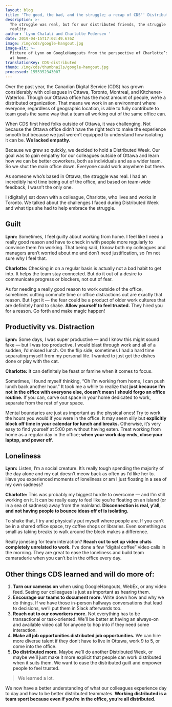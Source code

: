 ```yaml
---
layout: blog
title: 'The good, the bad, and the struggle; a recap of CDS'' Distributed Week'
description: >-
  The struggle was real, but for our distributed friends, the struggle is
  reality.
author: 'Lynn Chalati and Charlotte Pedersen '
date: 2019-04-15T17:02:49.676Z
image: /img/cds/google-hangout.jpg
image-alt: >-
  Picture of Lynn on GoogleHangouts from the perspective of Charlotte’s office
  at home.
translationKey: CDS-distributed
thumb: /img/cds/thumbnails/google-hangout.jpg
processed: 1555352343007
---
```

Over the past year, the Canadian Digital Service (CDS) has grown considerably with colleagues in Ottawa, Toronto, Montreal, and Kitchener-Waterloo. Though our Ottawa office has the most amount of people, we’re a distributed organization. That means we work in an environment where everyone, regardless of geographic location, is able to fully contribute to team goals the same way that a team all working out of the same office can.

When CDS first hired folks outside of Ottawa, it was challenging. Not because the Ottawa office didn’t have the right tech to make the experience smooth but because we just weren’t equipped to understand how isolating it can be. **We lacked empathy.**

Because we grew so quickly, we decided to hold a Distributed Week. Our goal was to gain empathy for our colleagues outside of Ottawa and learn how we can be better coworkers, both as individuals and as a wider team. So we shut the main office down. Everyone could work anywhere but there. 

As someone who’s based in Ottawa, the struggle was real. I had an incredibly hard time being out of the office, and based on team-wide feedback, I wasn’t the only one. 

I (digitally) sat down with a colleague, Charlotte, who lives and works in Toronto. We talked about the challenges I faced during Distributed Week and what tips she had to help embrace the struggle.

## Guilt

**Lynn:**  Sometimes, I feel guilty about working from home. I feel like I need a really good reason and have to check in with people more regularly to convince them I’m working. That being said, I know both my colleagues and managers aren’t worried about me and don’t need justification, so I’m not sure why I feel that.

**Charlotte:** Checking in on a regular basis is actually not a bad habit to get into. It helps the team stay connected. But do it out of a desire to communicate progress or blockers, not out of fear. 

As for needing a really good reason to work outside of the office, sometimes cutting commute time or office distractions out are exactly that reason. But I get it — the fear could be a product of older work cultures that are definitely hard to shake. **Allow yourself to feel trusted.** They hired you for a reason. Go forth and make magic happen! 

## Productivity vs. Distraction

**Lynn:** Some days, I was super productive — and I know this might sound fake — but I was too productive. I would blast through work and all of a sudden, I’d missed lunch. On the flip side, sometimes I had a hard time separating myself from my personal life. I wanted to just get the dishes done or play with the cat.

**Charlotte:** It can definitely be feast or famine when it comes to focus.

Sometimes, I found myself thinking, “Oh I’m working from home, I can push lunch back another hour.” It took me a while to realize that **just because I’m not in the office with everyone else, doesn’t mean I should forgo an office routine.** If you can, carve out space in your home dedicated to work, separate from the rest of your space.

Mental boundaries are just as important as the physical ones! Try to work the hours you would if you were in the office. It may seem silly but **explicitly block off time in your calendar for lunch and breaks.** Otherwise, it’s very easy to find yourself at 5:00 pm without having eaten. Treat working from home as a regular day in the office; **when your work day ends, close your laptop, and power off.**

## Loneliness

**Lynn:** Listen, I’m a social creature. It’s really tough spending the majority of the day alone and my cat doesn’t meow back as often as I’d like her to. Have you experienced moments of loneliness or am I just floating in a sea of my own sadness?

**Charlotte:** This was probably my biggest hurdle to overcome — and I’m still working on it. It can be really easy to feel like you’re floating on an island (or in a sea of sadness) away from the mainland. **Disconnection is real, y’all, and not having people to bounce ideas off of is isolating.**

To shake that, I try and physically put myself where people are. If you can’t be in a shared office space, try coffee shops or libraries. Even something as small as taking breaks to walk around the block makes a difference.

Really jonesing for team interaction? **Reach out to set up video chats completely unrelated to work.** I’ve done a few “digital coffee” video calls in the morning. They are great to ease the loneliness and build team camaraderie when you can’t be in the office every day. 

## Other things CDS learned and will do more of:

1. **Turn our cameras on** when using GoogleHangouts, WebEx, or any video feed. Seeing our colleagues is just as important as hearing them.
2. **Encourage our teams to document more.** Write down how and why we do things. If we have those in-person hallways conversations that lead to decisions, we’ll put them in Slack afterwards too.
3. **Reach out to our coworkers more.** Not everything has to be transactional or task-oriented. We’ll be better at having an always-on and available video call for anyone to hop into if they need some interaction. 
4. **Make all job opportunities distributed job opportunities.** We can hire more diverse talent if they don’t have to live in Ottawa, work 9 to 5, or come into the office.
5. **Do distributed more.** Maybe we’ll do another Distributed Week, or maybe we’ll just make it more explicit that people can work distributed when it suits them. We want to ease the distributed guilt and empower people to feel trusted.

> We learned a lot.

We now have a better understanding of what our colleagues experience day to day and how to be better distributed teammates. **Working distributed is a team sport because even if you’re in the office, you’re all distributed.**

